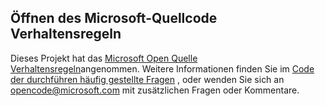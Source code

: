 ## Öffnen des Microsoft-Quellcode Verhaltensregeln
Dieses Projekt hat das [Microsoft Open Quelle Verhaltensregeln](https://opensource.microsoft.com/codeofconduct/)angenommen.
Weitere Informationen finden Sie im [Code der durchführen häufig gestellte Fragen](https://opensource.microsoft.com/codeofconduct/faq/) , oder wenden Sie sich an [opencode@microsoft.com](mailto:opencode@microsoft.com) mit zusätzlichen Fragen oder Kommentare.